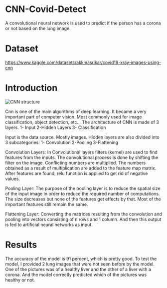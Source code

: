 # CNN-Covid-Detect
A convolutional neural network is used to predict if the person has a corona or not based on the lung image.

# Dataset
https://www.kaggle.com/datasets/akkinasrikar/covid19-xray-images-using-cnn
# Introduction

![CNN structure](https://user-images.githubusercontent.com/62452267/185764522-6e457b70-3a2a-4833-bf50-84f284be68de.jpeg)

Cnn is one of the main algorithms of deep learning.
It became a very important part of computer vision. Most commonly used for image classification, object detection, etc...
The architecture of CNN is made of 3 layers.
1- Input 2-Hidden Layers 3- Classification

Input is the data source. Mostly images.
Hidden layers are also divided into 3 subcategories:
1- Convolution 2-Pooling 3-Flattening

Convolution Layers:
In Convolutional layers filters (kernel) are used to find features from the inputs.
The convolutional process is done by shifting the filter on the image. Conflicting numbers are multiplied.
The numbers obtained as a result of multiplication are added to the feature map matrix.
After features are found, relu function is applied to get rid of negative values.

Pooling Layer:
The purpose of the pooling layer is to reduce the spatial size of the input image in order to reduce the required number of computations.
The size decreases but none of the features get effects by that. Most of the important features still remain the same.

Flattening Layer:
Converting the matrices resulting from the convolution and pooling into vectors consisting of n rows and 1 column.
And then this output is fed to artificial neural networks as input.

# Results
The accuracy of the model is 91 percent, which is pretty good.
To test the model, I provided 2 lung images that were not seen before by the model. One of the pictures was of a healthy liver and the other of a liver with a corona. And the model correctly predicted which of the pictures was healthy or not.
